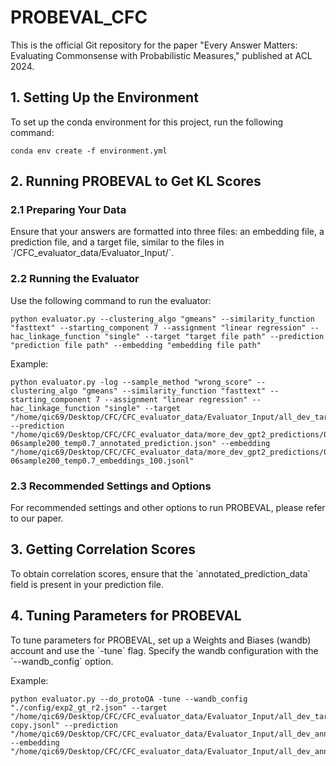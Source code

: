 
# PROBEVAL_CFC

This is the official Git repository for the paper "Every Answer Matters: Evaluating Commonsense with Probabilistic Measures," published at ACL 2024.

## 1. Setting Up the Environment

To set up the conda environment for this project, run the following command:

```
conda env create -f environment.yml
```

## 2. Running PROBEVAL to Get KL Scores

### 2.1 Preparing Your Data

Ensure that your answers are formatted into three files: an embedding file, a prediction file, and a target file, similar to the files in \`/CFC_evaluator_data/Evaluator_Input/\`.

### 2.2 Running the Evaluator

Use the following command to run the evaluator:

```
python evaluator.py --clustering_algo "gmeans" --similarity_function "fasttext" --starting_component 7 --assignment "linear regression" --hac_linkage_function "single" --target "target file path" --prediction "prediction file path" --embedding "embedding file path"
```

Example:

```
python evaluator.py -log --sample_method "wrong_score" --clustering_algo "gmeans" --similarity_function "fasttext" --starting_component 7 --assignment "linear regression" --hac_linkage_function "single" --target "/home/qic69/Desktop/CFC/CFC_evaluator_data/Evaluator_Input/all_dev_targets.jsonl" --prediction "/home/qic69/Desktop/CFC/CFC_evaluator_data/more_dev_gpt2_predictions/0707modelft_grad32lr1e-06sample200_temp0.7_annotated_prediction.json" --embedding "/home/qic69/Desktop/CFC/CFC_evaluator_data/more_dev_gpt2_predictions/0707modelft_grad32lr1e-06sample200_temp0.7_embeddings_100.jsonl"
```

### 2.3 Recommended Settings and Options

For recommended settings and other options to run PROBEVAL, please refer to our paper.

## 3. Getting Correlation Scores

To obtain correlation scores, ensure that the \`annotated_prediction_data\` field is present in your prediction file.

## 4. Tuning Parameters for PROBEVAL

To tune parameters for PROBEVAL, set up a Weights and Biases (wandb) account and use the \`-tune\` flag. Specify the wandb configuration with the \`--wandb_config\` option.

Example:

```
python evaluator.py --do_protoQA -tune --wandb_config "./config/exp2_gt_r2.json" --target "/home/qic69/Desktop/CFC/CFC_evaluator_data/Evaluator_Input/all_dev_targets copy.jsonl" --prediction "/home/qic69/Desktop/CFC/CFC_evaluator_data/Evaluator_Input/all_dev_annotated_predictions.json" --embedding "/home/qic69/Desktop/CFC/CFC_evaluator_data/Evaluator_Input/all_dev_annotated_embeddings.jsonl"
```
